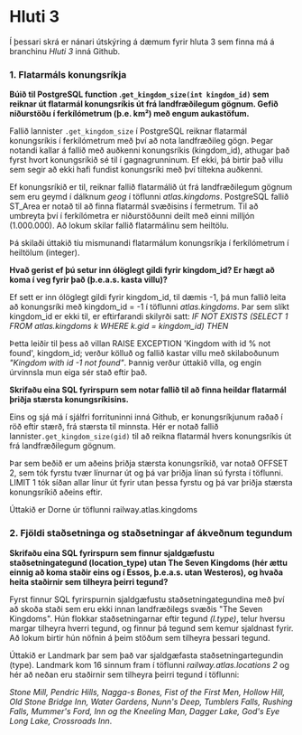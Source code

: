 # Hluti 3

Í þessari skrá er nánari útskýring á dæmum fyrir hluta 3 sem finna má á branchinu *Hluti 3* inná Github.

### 1. Flatarmáls konungsríkja

**Búið til PostgreSQL function <teymi>.`get_kingdom_size(int kingdom_id)` sem reiknar út flatarmál konungsríkis út frá landfræðilegum gögnum. Gefið niðurstöðu í ferkílómetrum (þ.e. km²) með engum aukastöfum.**

Fallið lannister `.get_kingdom_size` í PostgreSQL reiknar flatarmál konungsríkis í ferkílómetrum með því að nota landfræðileg gögn. Þegar notandi kallar á fallið með auðkenni konungsríkis (kingdom_id), athugar það fyrst hvort konungsríkið sé til í gagnagrunninum. Ef ekki, þá birtir það villu sem segir að ekki hafi fundist konungsríki með því tiltekna auðkenni.

Ef konungsríkið er til, reiknar fallið flatarmálið út frá landfræðilegum gögnum sem eru geymd í dálknum *geog* í töflunni *atlas.kingdoms*. PostgreSQL fallið ST_Area er notað til að finna flatarmál svæðisins í fermetrum. Til að umbreyta því í ferkílómetra er niðurstöðunni deilt með einni milljón (1.000.000). Að lokum skilar fallið flatarmálinu sem heiltölu.

Þá skilaði úttakið tíu mismunandi flatarmálum konungsríkja í ferkílómetrum í heiltölum (integer).  


**Hvað gerist ef þú setur inn ólöglegt gildi fyrir kingdom_id? Er hægt að koma í veg fyrir það (þ.e.a.s. kasta villu)?**

Ef sett er inn ólöglegt gildi fyrir kingdom_id, til dæmis -1, þá mun fallið leita að konungsríki með kingdom_id = -1 í töflunni *atlas.kingdoms*.
Þar sem slíkt kingdom_id er ekki til, er eftirfarandi skilyrði satt:
*IF NOT EXISTS (SELECT 1 FROM atlas.kingdoms k WHERE k.gid = kingdom_id) THEN*

Þetta leiðir til þess að villan RAISE EXCEPTION 'Kingdom with id % not found', kingdom_id; verður kölluð og fallið kastar villu með skilaboðunum *"Kingdom with id -1 not found"*. Þannig verður úttakið villa, og engin úrvinnsla mun eiga sér stað eftir það.


**Skrifaðu eina SQL fyrirspurn sem notar fallið til að finna heildar flatarmál þriðja stærsta konungsríkisins.**

Eins og sjá má í sjálfri forrituninni inná Github, er konungsríkjunum raðað í röð eftir stærð, frá stærsta til minnsta. Hér er notað fallið lannister`.get_kingdom_size(gid)` til að reikna flatarmál hvers konungsríkis út frá landfræðilegum gögnum.

Þar sem beðið er um aðeins þriðja stærsta konungsríkið, var notað OFFSET 2, sem tók fyrstu tvær línurnar út og þá var þriðja línan sú fyrsta í töflunni. LIMIT 1 tók síðan allar línur út fyrir utan þessa fyrstu og þá var þriðja stærsta konungsríkið aðeins eftir.

Úttakið er Dorne úr töflunni railway.atlas.kingdoms


### 2. Fjöldi staðsetninga og staðsetningar af ákveðnum tegundum
**Skrifaðu eina SQL fyrirspurn sem finnur sjaldgæfustu staðsetningategund (location_type) utan The Seven Kingdoms (hér ættu einnig að koma staðir eins og í Essos, þ.e.a.s. utan Westeros), og hvaða heita staðirnir sem tilheyra þeirri tegund?**

Fyrst finnur SQL fyrirspurnin sjaldgæfustu staðsetningategundina með því að skoða staði sem eru ekki innan landfræðilegs svæðis "The Seven Kingdoms".
Hún flokkar staðsetningarnar eftir tegund *(l.type)*, telur hversu margar tilheyra hverri tegund, og finnur þá tegund sem kemur sjaldnast fyrir.
Að lokum birtir hún nöfnin á þeim stöðum sem tilheyra þessari tegund.

Úttakið er Landmark þar sem það var sjaldgæfasta staðsetningartegundin (type). Landmark kom 16 sinnum fram í töflunni *railway.atlas.locations 2* og hér að neðan eru staðirnir sem tilheyra þeirri tegund í töflunni: 

*Stone Mill, Pendric Hills, Nagga-s Bones, Fist of the First Men, Hollow Hill, Old Stone Bridge Inn, Water Gardens, Nunn's Deep, Tumblers Falls, Rushing Falls, Mummer's Ford, Inn og the Kneeling Man, Dagger Lake, God's Eye Long Lake, Crossroads Inn*. 
